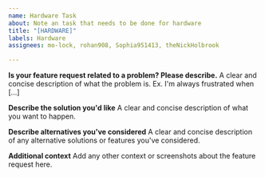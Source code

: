 ```yaml
---
name: Hardware Task
about: Note an task that needs to be done for hardware
title: "[HARDWARE]"
labels: Hardware
assignees: mo-lock, rohan908, Sophia951413, theNickHolbrook

---
```


**Is your feature request related to a problem? Please describe.**
A clear and concise description of what the problem is. Ex. I'm always frustrated when [...]

**Describe the solution you'd like**
A clear and concise description of what you want to happen.

**Describe alternatives you've considered**
A clear and concise description of any alternative solutions or features you've considered.

**Additional context**
Add any other context or screenshots about the feature request here.
